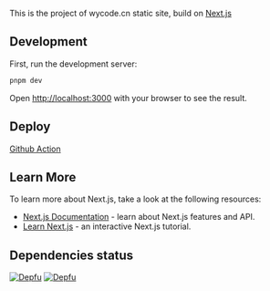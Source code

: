 This is the project of wycode.cn static site, build on [Next.js](https://nextjs.org)

## Development

First, run the development server:

```bash
pnpm dev
```

Open [http://localhost:3000](http://localhost:3000) with your browser to see the result.

## Deploy

[Github Action](.github\workflows\main.yml)

## Learn More

To learn more about Next.js, take a look at the following resources:

- [Next.js Documentation](https://nextjs.org/docs) - learn about Next.js features and API.
- [Learn Next.js](https://nextjs.org/learn) - an interactive Next.js tutorial.

## Dependencies status

[![Depfu](https://badges.depfu.com/badges/bbc6fe1c2e50cbfb2f841cc3b67809ba/overview.svg)](https://depfu.com/github/wangyucode/wycode-next?project_id=37918)
[![Depfu](https://badges.depfu.com/badges/bbc6fe1c2e50cbfb2f841cc3b67809ba/count.svg)](https://depfu.com/github/wangyucode/wycode-next?project_id=37918)
